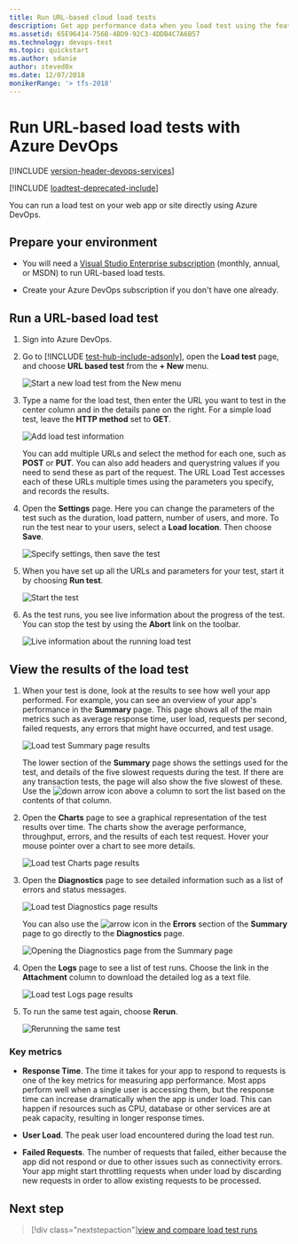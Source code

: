```yaml
---
title: Run URL-based cloud load tests
description: Get app performance data when you load test using the features of Azure DevOps and Microsoft Team Foundation Server (TFS)
ms.assetid: 65E96414-756B-4BD9-92C3-4DDB4C7A6B57
ms.technology: devops-test
ms.topic: quickstart
ms.author: sdanie
author: steved0x
ms.date: 12/07/2018
monikerRange: '> tfs-2018'
---
```


# Run URL-based load tests with Azure DevOps

[!INCLUDE [version-header-devops-services](../includes/version-header-devops-services.md)]

[!INCLUDE [loadtest-deprecated-include](../includes/loadtest-deprecated-include.md)]

You can run a load test on your web app or site directly using Azure DevOps.

<a name="prepareenvir"></a>

## Prepare your environment

* You will need a [Visual Studio Enterprise subscription](https://visualstudio.microsoft.com/products/visual-studio-enterprise-vs)
  (monthly, annual, or MSDN) to run URL-based load tests.

* Create your Azure DevOps subscription if you don't have one already.

<a name="runtests"></a>

## Run a URL-based load test

1.  Sign into Azure DevOps.

2.  Go to [!INCLUDE [test-hub-include-adsonly](../includes/test-hub-include-adsonly.md)], open the **Load test** page, and choose **URL based test**
    from the **+ New** menu.

    ![Start a new load test from the New menu](media/get-started-simple-cloud-load-test/SimpleLoadTestVSO-new-test-menu.png)

3.  Type a name for the load test, then enter the URL you want to test
    in the center column and in the details pane on the right. For a simple
    load test, leave the **HTTP method** set to **GET**.

    ![Add load test information](media/get-started-simple-cloud-load-test/SimpleLoadTestVSO.png)

    You can add multiple URLs and select the method for each one, such as
    **POST** or **PUT**. You can also add headers and querystring values
    if you need to send these as part of the request. The URL Load Test
    accesses each of these URLs multiple times using the parameters you
    specify, and records the results.

4.  Open the **Settings** page. Here you can change the parameters of
    the test such as the duration, load pattern, number of users, and
    more. To run the test near to your users, select a **Load location**.
    Then choose **Save**.

    ![Specify settings, then save the test](media/get-started-simple-cloud-load-test/SimpleLoadTestVSO-settings-tab.png)

5.  When you have set up all the URLs and parameters for your test, start it by
    choosing **Run test**.

    ![Start the test](media/get-started-simple-cloud-load-test/SimpleLoadTestVSO-start-test.png)

6.  As the test runs, you see live information about the progress
    of the test. You can stop the test by using the **Abort** link on the
    toolbar.

    ![Live information about the running load test](media/get-started-simple-cloud-load-test/SimpleLoadTestVSO-progress.png)

<a name="viewresults"></a>

## View the results of the load test

1.  When your test is done, look at the results to see how
    well your app performed. For example, you can see an overview
    of your app's performance in the **Summary** page.
    This page shows all of the main metrics such as average response
    time, user load, requests per second, failed requests, any errors
    that might have occurred, and test usage.

    ![Load test Summary page results](media/get-started-simple-cloud-load-test/SimpleLoadTestVSO-summary-tab.png)

    The lower section of the **Summary** page shows the settings used
    for the test, and details of the five slowest requests during the test.
    If there are any transaction tests, the page will also show the five slowest of these.
    Use the ![down arrow](media/shared/SimpleLoadTestVSO-sort-column.png)
    icon above a column to sort the list based on the contents of that column.

1.  Open the **Charts** page to see a graphical representation of
    the test results over time. The charts show the average
    performance, throughput, errors, and the results of each test
    request. Hover your mouse pointer over a chart to
    see more details.

    ![Load test Charts page results](media/shared/LoadTestVSO-charts.png)

1.  Open the **Diagnostics** page to see detailed information such as a list
    of errors and status messages.

    ![Load test Diagnostics page results](media/get-started-simple-cloud-load-test/SimpleLoadTestVSO-diagnostics-tab.png)

    You can also use the ![arrow](media/shared/SimpleLoadTestVSO-summary-errors-icon.png)
    icon in the **Errors** section of the **Summary** page to go directly to the
    **Diagnostics** page.

    ![Opening the Diagnostics page from the Summary page](media/shared/SimpleLoadTestVSO-summary-errors-link.png)

1.  Open the **Logs** page to see a list of test runs. Choose the link in
    the **Attachment** column to download the detailed log as a text file.

    ![Load test Logs page results](media/get-started-simple-cloud-load-test/SimpleLoadTestVSO-logs-tab.png)

1.  To run the same test again, choose **Rerun**.

    ![Rerunning the same test](media/get-started-simple-cloud-load-test/SimpleLoadTestVSO-rerun-test.png)

### Key metrics

* **Response Time**. The time it takes for your app to respond to requests
  is one of the key metrics for measuring app performance.
  Most apps perform well when a single user is accessing them, but the response
  time can increase dramatically when the app is under load. This can happen
  if resources such as CPU, database or other services are at peak capacity,
  resulting in longer response times.

* **User Load**. The peak user load encountered during the load test run.

* **Failed Requests**. The number of requests that failed, either because
  the app did not respond or due to other issues such as connectivity errors.
  Your app might start throttling requests when under load by discarding new
  requests in order to allow existing requests to be processed.

## Next step

> [!div class="nextstepaction"][view and compare load test runs](performance-reports.md)
